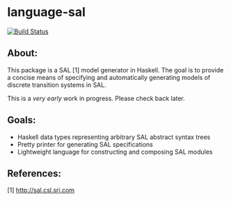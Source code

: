 language-sal
============

[![Build Status](https://travis-ci.org/GaloisInc/language-sal.svg?branch=master)](https://travis-ci.org/GaloisInc/language-sal)

About:
------

This package is a SAL [1] model generator in Haskell. The goal is to provide a
concise means of specifying and automatically generating models of discrete
transition systems in SAL.

This is a _very early_ work in progress. Please check back later.

Goals:
------

 * Haskell data types representing arbitrary SAL abstract syntax trees
 * Pretty printer for generating SAL specifications
 * Lightweight language for constructing and composing SAL modules

References:
-----------

[1] http://sal.csl.sri.com
